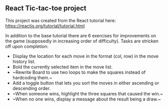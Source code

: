 ## React Tic-tac-toe project

This project was created from the React tutorial here: https://reactjs.org/tutorial/tutorial.html

In addition to the base tutorial there are 6 exercises for improvements on the game (supposedly in increasing order of difficulty). Tasks are stricken off upon completion:

- Display the location for each move in the format (col, row) in the move history list.
- Bold the currently selected item in the move list.
- ~Rewrite Board to use two loops to make the squares instead of hardcoding them.~
- Add a toggle button that lets you sort the moves in either ascending or descending order.
- ~When someone wins, highlight the three squares that caused the win.~
- ~When no one wins, display a message about the result being a draw.~
